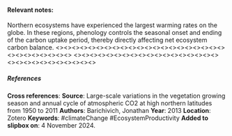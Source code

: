 #### **Relevant notes**:
Northern ecosystems have experienced the largest warming rates on the globe. In these regions, phenology controls the seasonal onset and ending of the carbon uptake period, thereby directly affecting net ecosystem carbon balance.
<><><><><><><><><><><><><><><><><><><><><><><><><><><><><>
<><><><><><><><><><><><><><><><><><><><><><><><><><><><><>
##### References
**Cross references**:
**Source**: Large-scale variations in the vegetation growing season and annual cycle of atmospheric CO2 at high northern latitudes from 1950 to 2011
**Authors**: Barichivich, Jonathan
**Year**: 2013
**Location**: Zotero
**Keywords**: #climateChange  #EcosystemProductivity 
**Added to slipbox on**:  4 November 2024. 
